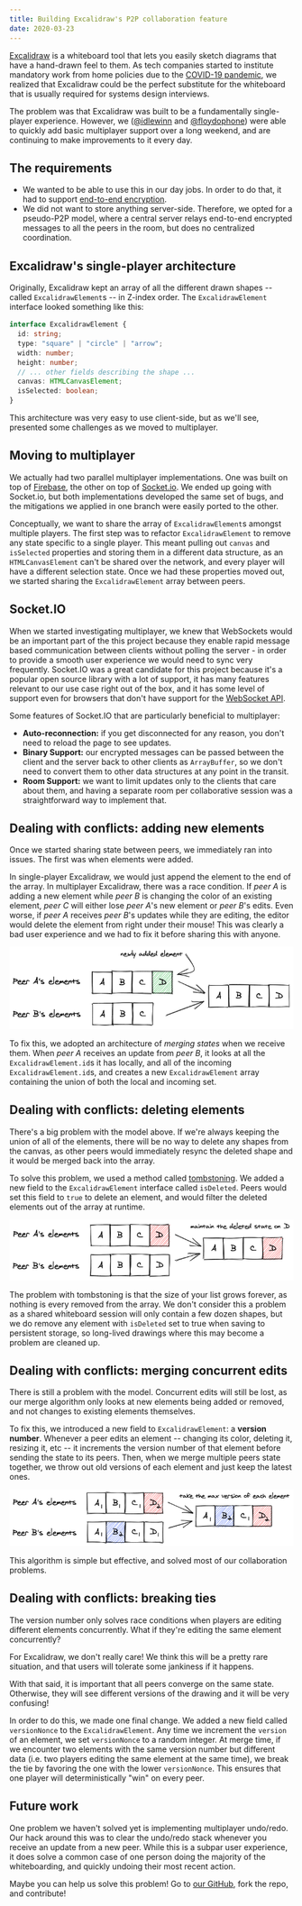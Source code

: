 ```yaml
---
title: Building Excalidraw's P2P collaboration feature
date: 2020-03-23
---
```


[Excalidraw](https://excalidraw.com/) is a whiteboard tool that lets you easily sketch diagrams that have a hand-drawn feel to them. As tech companies started to institute mandatory work from home policies due to the [COVID-19 pandemic](https://en.wikipedia.org/wiki/2019%E2%80%9320_coronavirus_pandemic), we realized that Excalidraw could be the perfect substitute for the whiteboard that is usually required for systems design interviews.

The problem was that Excalidraw was built to be a fundamentally single-player experience. However, we ([@idlewinn](https://twitter.com/edwinlin1987) and [@floydophone](https://twitter.com/floydophone)) were able to quickly add basic multiplayer support over a long weekend, and are continuing to make improvements to it every day.

## The requirements

- We wanted to be able to use this in our day jobs. In order to do that, it had to support [end-to-end encryption](/end-to-end-encryption/).
- We did not want to store anything server-side. Therefore, we opted for a pseudo-P2P model, where a central server relays end-to-end encrypted messages to all the peers in the room, but does no centralized coordination.

## Excalidraw's single-player architecture

Originally, Excalidraw kept an array of all the different drawn shapes -- called `ExcalidrawElement`s -- in Z-index order. The `ExcalidrawElement` interface looked something like this:

```typescript
interface ExcalidrawElement {
  id: string;
  type: "square" | "circle" | "arrow";
  width: number;
  height: number;
  // ... other fields describing the shape ...
  canvas: HTMLCanvasElement;
  isSelected: boolean;
}
```

This architecture was very easy to use client-side, but as we'll see, presented some challenges as we moved to multiplayer.

## Moving to multiplayer

We actually had two parallel multiplayer implementations. One was built on top of [Firebase](https://firebase.com/), the other on top of [Socket.io](https://socket.io/). We ended up going with Socket.io, but both implementations developed the same set of bugs, and the mitigations we applied in one branch were easily ported to the other.

Conceptually, we want to share the array of `ExcalidrawElement`s amongst multiple players. The first step was to refactor `ExcalidrawElement` to remove any state specific to a single player. This meant pulling out `canvas` and `isSelected` properties and storing them in a different data structure, as an `HTMLCanvasElement` can't be shared over the network, and every player will have a different selection state. Once we had these properties moved out, we started sharing the `ExcalidrawElement` array between peers.

## Socket.IO

When we started investigating multiplayer, we knew that WebSockets would be an important part of the this project because they enable rapid message based communication between clients without polling the server - in order to provide a smooth user experience we would need to sync very frequently. Socket.IO was a great candidate for this project because it's a popular open source library with a lot of support, it has many features relevant to our use case right out of the box, and it has some level of support even for browsers that don't have support for the [WebSocket API](https://developer.mozilla.org/en-US/docs/Web/API/WebSockets_API).

Some features of Socket.IO that are particularly beneficial to multiplayer:

- **Auto-reconnection:** if you get disconnected for any reason, you don't need to reload the page to see updates.
- **Binary Support:** our encrypted messages can be passed between the client and the server back to other clients as `ArrayBuffer`, so we don't need to convert them to other data structures at any point in the transit.
- **Room Support:** we want to limit updates only to the clients that care about them, and having a separate room per collaborative session was a straightforward way to implement that.

## Dealing with conflicts: adding new elements

Once we started sharing state between peers, we immediately ran into issues. The first was when elements were added.

In single-player Excalidraw, we would just append the element to the end of the array. In multiplayer Excalidraw, there was a race condition. If _peer A_ is adding a new element while _peer B_ is changing the color of an existing element, _peer C_ will either lose _peer A_'s new element or _peer B_'s edits. Even worse, if _peer A_ receives _peer B_'s updates while they are editing, the editor would delete the element from right under their mouse! This was clearly a bad user experience and we had to fix it before sharing this with anyone.

[![Adding an element](multiplayer-adding.png)](https://excalidraw.com/#json=5068269564198912,PmL8fegqNyHb0fKxoG6YAA)

To fix this, we adopted an architecture of _merging states_ when we receive them. When _peer A_ receives an update from _peer B_, it looks at all the `ExcalidrawElement.id`s it has locally, and all of the incoming `ExcalidrawElement.id`s, and creates a new `ExcalidrawElement` array containing the union of both the local and incoming set.

## Dealing with conflicts: deleting elements

There's a big problem with the model above. If we're always keeping the union of all of the elements, there will be no way to delete any shapes from the canvas, as other peers would immediately resync the deleted shape and it would be merged back into the array.

To solve this problem, we used a method called [tombstoning](<https://en.wikipedia.org/wiki/Tombstone_(programming)>). We added a new field to the `ExcalidrawElement` interface called `isDeleted`. Peers would set this field to `true` to delete an element, and would filter the deleted elements out of the array at runtime.

[![Deleting an element](multiplayer-deleting.png)](https://excalidraw.com/#json=5148123005452288,FnrZbAe4qkHQCSd2BSkUIQ)

The problem with tombstoning is that the size of your list grows forever, as nothing is every removed from the array. We don't consider this a problem as a shared whiteboard session will only contain a few dozen shapes, but we do remove any element with `isDeleted` set to true when saving to persistent storage, so long-lived drawings where this may become a problem are cleaned up.

## Dealing with conflicts: merging concurrent edits

There is still a problem with the model. Concurrent edits will still be lost, as our merge algorithm only looks at new elements being added or removed, and not changes to existing elements themselves.

To fix this, we introduced a new field to `ExcalidrawElement`: a **version number**. Whenever a peer edits an element -- changing its color, deleting it, resizing it, etc -- it increments the version number of that element before sending the state to its peers. Then, when we merge multiple peers state together, we throw out old versions of each element and just keep the latest ones.

[![Versioning elements](multiplayer-versioning.png)](https://excalidraw.com/#json=5147452789227520,QaCOJixahz7VLHs3eG1s7g)

This algorithm is simple but effective, and solved most of our collaboration problems.

## Dealing with conflicts: breaking ties

The version number only solves race conditions when players are editing different elements concurrently. What if they're editing the same element concurrently?

For Excalidraw, we don't really care! We think this will be a pretty rare situation, and that users will tolerate some jankiness if it happens.

With that said, it is important that all peers converge on the same state. Otherwise, they will see different versions of the drawing and it will be very confusing!

In order to do this, we made one final change. We added a new field called `versionNonce` to the `ExcalidrawElement`. Any time we increment the `version` of an element, we set `versionNonce` to a random integer. At merge time, if we encounter two elements with the same version number but different data (i.e. two players editing the same element at the same time), we break the tie by favoring the one with the lower `versionNonce`. This ensures that one player will deterministically "win" on every peer.

## Future work

One problem we haven't solved yet is implementing multiplayer undo/redo. Our hack around this was to clear the undo/redo stack whenever you receive an update from a new peer. While this is a subpar user experience, it does solve a common case of one person doing the majority of the whiteboarding, and quickly undoing their most recent action.

Maybe you can help us solve this problem! Go to [our GitHub](https://github.com/excalidraw/excalidraw), fork the repo, and contribute!
